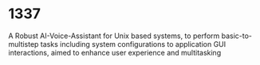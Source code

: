 # 1337
A Robust AI-Voice-Assistant for Unix based systems, to perform basic-to-multistep tasks including system configurations to application GUI interactions, aimed to enhance user experience and multitasking
